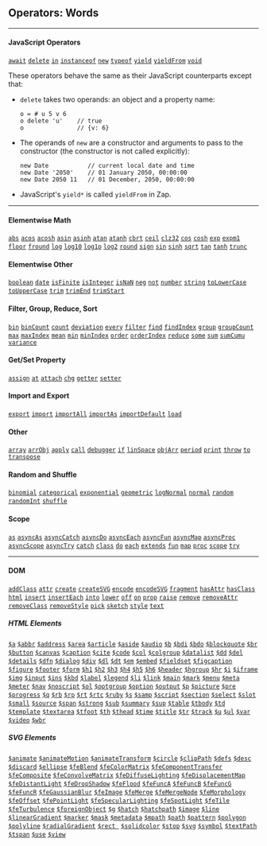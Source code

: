 ## Operators: Words

---

#### JavaScript Operators

[`await`](https://developer.mozilla.org/en-US/docs/Web/JavaScript/Reference/Operators/await) [`delete`](https://developer.mozilla.org/en-US/docs/Web/JavaScript/Reference/Operators/delete) [`in`](https://developer.mozilla.org/en-US/docs/Web/JavaScript/Reference/Operators/in) [`instanceof`](https://developer.mozilla.org/en-US/docs/Web/JavaScript/Reference/Operators/instanceof) [`new`](https://developer.mozilla.org/en-US/docs/Web/JavaScript/Reference/Operators/new) [`typeof`](https://developer.mozilla.org/en-US/docs/Web/JavaScript/Reference/Operators/typeof) [`yield`](https://developer.mozilla.org/en-US/docs/Web/JavaScript/Reference/Operators/yield) [`yieldFrom`](https://developer.mozilla.org/en-US/docs/Web/JavaScript/Reference/Operators/yield*) [`void`](https://developer.mozilla.org/en-US/docs/Web/JavaScript/Reference/Operators/void)   

These operators behave the same as their JavaScript counterparts except that:

  * `delete` takes two operands: an object and a property name:

    ```
    o = # u 5 v 6
    o delete 'u'    // true
    o               // {v: 6}
    ```
  
  * The operands of `new` are a constructor and arguments to pass to the constructor (the constructor is not called explicitly):

    ```
    new Date           // current local date and time
    new Date '2050'    // 01 January 2050, 00:00:00
    new Date 2050 11   // 01 December, 2050, 00:00:00
    ```

  * JavaScript's `yield*` is called `yieldFrom` in Zap.

---

#### Elementwise Math

[`abs`](?Elementwise) [`acos`](?Elementwise) [`acosh`](?Elementwise) [`asin`](?Elementwise) [`asinh`](?Elementwise) [`atan`](?Elementwise) [`atanh`](?Elementwise) [`cbrt`](?Elementwise) [`ceil`](?Elementwise) [`clz32`](?Elementwise) [`cos`](?Elementwise) [`cosh`](?Elementwise) [`exp`](?Elementwise) [`expm1`](?Elementwise) [`floor`](?Elementwise) [`fround`](?Elementwise) [`log`](?Elementwise) [`log10`](?Elementwise) [`log1p`](?Elementwise)  [`log2`](?Elementwise) [`round`](?Elementwise) [`sign`](?Elementwise) [`sin`](?Elementwise) [`sinh`](?Elementwise) [`sqrt`](?Elementwise) [`tan`](?Elementwise) [`tanh`](?Elementwise) [`trunc`](?Elementwise)

#### Elementwise Other

[`boolean`](?Elementwise) [`date`](?Elementwise) [`isFinite`](?Elementwise) [`isInteger`](?Elementwise) [`isNaN`](?Elementwise) [`neg`](?Elementwise) [`not`](?Elementwise) [`number`](?Elementwise) [`string`](?Elementwise) [`toLowerCase`](?Elementwise) [`toUpperCase`](?Elementwise) [`trim`](?Elementwise) [`trimEnd`](?Elementwise) [`trimStart`](?Elementwise)

#### Filter, Group, Reduce, Sort

[`bin`](?Order-and-Bin#bin)  [`binCount`](?Order-and-Bin#bin) [`count`](?Reduce#count) [`deviation`](?Reduce#sum) [`every`](?Reduce#every) [`filter`](?Filter-and-Group#filter)  [`find`](?Reduce#find) [`findIndex`](?Reduce#find) [`group`](?Filter-and-Group#group) [`groupCount`](?Filter-and-Group#group) [`max`](?Reduce#min) [`maxIndex`](?Reduce#min) [`mean`](?Reduce#sum) [`min`](?Reduce#min) [`minIndex`](?Reduce#min) [`order`](?Order-and-Bin#order) [`orderIndex`](?Order-and-Bin#order) [`reduce`](?Reduce) [`some`](?Reduce#every) [`sum`](?Reduce#sum) [`sumCumu`](?Reduce#sum-cumu) [`variance`](?Reduce#sum)

#### Get/Set Property

[`assign`](?Set-Property#copy-properties) [`at`](?Get-Property#at) [`attach`](?Set-Property#attach) [`chg`](?Set-Property#chg) [`getter`](?Get-Property#getter) [`setter`](?Set-Property#setter)

#### Import and Export
[`export`](?Import-and-Export#export) [`import`](?Import-and-Export#import) [`importAll`](?Import-and-Export#import-all) [`importAs`](?Import-and-Export#import-as) [`importDefault`](?Import-and-Export#import-default) [`load`](?Import-and-Export#load)

#### Other

[`array`](?Loops#array) [`arrObj`](?Tabular-Data#array-of-objects) [`apply`](?Calling-Functions#call-and-apply) [`call`](?Calling-Functions#call-and-apply) [`debugger`](?Print-and-Debug#debugger) [`if`](?Conditional) [`linSpace`](?Ranges#lin-space) [`objArr`](?Tabular-Data#object-of-arrays) [`period`](?Print-and-Debug#period) [`print`](?Print-and-Debug#print) [`throw`](?Errors) [`to`](?Ranges#to) [`transpose`](?Tabular-Data#transpose) 

#### Random and Shuffle
[`binomial`](?Random-and-Shuffle#binomial) [`categorical`](?Random-and-Shuffle#categorical) [`exponential`](?Random-and-Shuffle#exponential) [`geometric`](?Random-and-Shuffle#geometric) [`logNormal`](?Random-and-Shuffle#log-normal) [`normal`](?Random-and-Shuffle#normal) [`random`](?Random-and-Shuffle#random) [`randomInt`](?Random-and-Shuffle#random-int) [`shuffle`](?Random-and-Shuffle#shuffle)

#### Scope

[`as`](Scope#as) [`asyncAs`](Scope#as) [`asyncCatch`](?Errors) [`asyncDo`](?Loops#async-loops) [`asyncEach`](?Loops#async-loops) [`asyncFun`](Writing-Functions#fun) [`asyncMap`](?Loops#async-loops) [`asyncProc`](Writing-Functions#proc) [`asyncScope`](Scope#scope-op) [`asyncTry`](?Errors) [`catch`](?Errors) [`class`](?Classes#class) [`do`](?Loops#do) [`each`](?Loops#each) [`extends`](?Classes#extends) [`fun`](Writing-Functions#fun) [`map`](?Loops#map) [`proc`](Writing-Functions#proc) [`scope`](Scope#scope-op) [`try`](?Errors) 

---

#### DOM

[`addClass`](?DOM#add-class) [`attr`](?DOM#attr) [`create`](?DOM#create) [`createSVG`](?DOM#create) [`encode`](?DOM#encode) [`encodeSVG`](?DOM#encode) [`fragment`](?DOM#fragment) [`hasAttr`](?DOM#has-attr) [`hasClass`](?DOM#has-attr) [`html`](?DOM#html) [`insert`](?DOM#insert) [`insertEach`](?DOM#insert-each) [`into`](?DOM#into) [`lower`](?DOM#lower) [`off`](?DOM#on) [`on`](?DOM#on) [`prop`](?DOM#attr) [`raise`](?DOM#lower) [`remove`](?DOM#remove) [`removeAttr`](?DOM#remove-attr) [`removeClass`](?DOM#add-class) [`removeStyle`](?DOM#remove-attr) [`pick`](?DOM#pick) [`sketch`](?DOM#sketch) [`style`](?DOM#attr) [`text`](?DOM#html)

##### HTML Elements

[`$a`](?DOM#create-convenience) [`$abbr`](?DOM#create-convenience) [`$address`](?DOM#create-convenience) [`$area`](?DOM#create-convenience) [`$article`](?DOM#create-convenience) [`$aside`](?DOM#create-convenience) [`$audio`](?DOM#create-convenience) [`$b`](?DOM#create-convenience) [`$bdi`](?DOM#create-convenience) [`$bdo`](?DOM#create-convenience) [`$blockquote`](?DOM#create-convenience) [`$br`](?DOM#create-convenience) [`$button`](?DOM#create-convenience) [`$canvas`](?DOM#create-convenience) [`$caption`](?DOM#create-convenience) [`$cite`](?DOM#create-convenience) [`$code`](?DOM#create-convenience) [`$col`](?DOM#create-convenience) [`$colgroup`](?DOM#create-convenience) [`$datalist`](?DOM#create-convenience) [`$dd`](?DOM#create-convenience) [`$del`](?DOM#create-convenience) [`$details`](?DOM#create-convenience) [`$dfn`](?DOM#create-convenience) [`$dialog`](?DOM#create-convenience) [`$div`](?DOM#create-convenience) [`$dl`](?DOM#create-convenience) [`$dt`](?DOM#create-convenience) [`$em`](?DOM#create-convenience) [`$embed`](?DOM#create-convenience) [`$fieldset`](?DOM#create-convenience) [`$figcaption`](?DOM#create-convenience) [`$figure`](?DOM#create-convenience) [`$footer`](?DOM#create-convenience) [`$form`](?DOM#create-convenience) [`$h1`](?DOM#create-convenience) [`$h2`](?DOM#create-convenience) [`$h3`](?DOM#create-convenience) [`$h4`](?DOM#create-convenience) [`$h5`](?DOM#create-convenience) [`$h6`](?DOM#create-convenience) [`$header`](?DOM#create-convenience) [`$hgroup`](?DOM#create-convenience) [`$hr`](?DOM#create-convenience) [`$i`](?DOM#create-convenience) [`$iframe`](?DOM#create-convenience) [`$img`](?DOM#create-convenience) [`$input`](?DOM#create-convenience) [`$ins`](?DOM#create-convenience) [`$kbd`](?DOM#create-convenience) [`$label`](?DOM#create-convenience) [`$legend`](?DOM#create-convenience) [`$li`](?DOM#create-convenience) [`$link`](?DOM#create-convenience) [`$main`](?DOM#create-convenience) [`$mark`](?DOM#create-convenience) [`$menu`](?DOM#create-convenience) [`$meta`](?DOM#create-convenience) [`$meter`](?DOM#create-convenience) [`$nav`](?DOM#create-convenience) [`$noscript`](?DOM#create-convenience) [`$ol`](?DOM#create-convenience) [`$optgroup`](?DOM#create-convenience) [`$option`](?DOM#create-convenience) [`$output`](?DOM#create-convenience) [`$p`](?DOM#create-convenience) [`$picture`](?DOM#create-convenience) [`$pre`](?DOM#create-convenience) [`$progress`](?DOM#create-convenience) [`$q`](?DOM#create-convenience) [`$rb`](?DOM#create-convenience) [`$rp`](?DOM#create-convenience) [`$rt`](?DOM#create-convenience) [`$rtc`](?DOM#create-convenience) [`$ruby`](?DOM#create-convenience) [`$s`](?DOM#create-convenience) [`$samp`](?DOM#create-convenience) [`$script`](?DOM#create-convenience) [`$section`](?DOM#create-convenience) [`$select`](?DOM#create-convenience) [`$slot`](?DOM#create-convenience) [`$small`](?DOM#create-convenience) [`$source`](?DOM#create-convenience) [`$span`](?DOM#create-convenience) [`$strong`](?DOM#create-convenience) [`$sub`](?DOM#create-convenience) [`$summary`](?DOM#create-convenience) [`$sup`](?DOM#create-convenience) [`$table`](?DOM#create-convenience) [`$tbody`](?DOM#create-convenience) [`$td`](?DOM#create-convenience) [`$template`](?DOM#create-convenience) [`$textarea`](?DOM#create-convenience) [`$tfoot`](?DOM#create-convenience) [`$th`](?DOM#create-convenience) [`$thead`](?DOM#create-convenience) [`$time`](?DOM#create-convenience) [`$title`](?DOM#create-convenience) [`$tr`](?DOM#create-convenience) [`$track`](?DOM#create-convenience) [`$u`](?DOM#create-convenience) [`$ul`](?DOM#create-convenience) [`$var`](?DOM#create-convenience) [`$video`](?DOM#create-convenience) [`$wbr`](?DOM#create-convenience)

##### SVG Elements

[`$animate`](?DOM#create-convenience) [`$animateMotion`](?DOM#create-convenience) [`$animateTransform`](?DOM#create-convenience) [`$circle`](?DOM#create-convenience) [`$clipPath`](?DOM#create-convenience) [`$defs`](?DOM#create-convenience) [`$desc`](?DOM#create-convenience) [`$discard`](?DOM#create-convenience) [`$ellipse`](?DOM#create-convenience) [`$feBlend`](?DOM#create-convenience) [`$feColorMatrix`](?DOM#create-convenience) [`$feComponentTransfer`](?DOM#create-convenience) [`$feComposite`](?DOM#create-convenience) [`$feConvolveMatrix`](?DOM#create-convenience) [`$feDiffuseLighting`](?DOM#create-convenience) [`$feDisplacementMap`](?DOM#create-convenience) [`$feDistantLight`](?DOM#create-convenience) [`$feDropShadow`](?DOM#create-convenience) [`$feFlood`](?DOM#create-convenience) [`$feFuncA`](?DOM#create-convenience) [`$feFuncB`](?DOM#create-convenience) [`$feFuncG`](?DOM#create-convenience) [`$feFuncR`](?DOM#create-convenience) [`$feGaussianBlur`](?DOM#create-convenience) [`$feImage`](?DOM#create-convenience) [`$feMerge`](?DOM#create-convenience) [`$feMergeNode`](?DOM#create-convenience) [`$feMorphology`](?DOM#create-convenience) [`$feOffset`](?DOM#create-convenience) [`$fePointLight`](?DOM#create-convenience) [`$feSpecularLighting`](?DOM#create-convenience) [`$feSpotLight`](?DOM#create-convenience) [`$feTile`](?DOM#create-convenience) [`$feTurbulence`](?DOM#create-convenience) [`$foreignObject`](?DOM#create-convenience) [`$g`](?DOM#create-convenience) [`$hatch`](?DOM#create-convenience) [`$hatchpath`](?DOM#create-convenience) [`$image`](?DOM#create-convenience) [`$line`](?DOM#create-convenience) [`$linearGradient`](?DOM#create-convenience) [`$marker`](?DOM#create-convenience) [`$mask`](?DOM#create-convenience) [`$metadata`](?DOM#create-convenience) [`$mpath`](?DOM#create-convenience) [`$path`](?DOM#create-convenience) [`$pattern`](?DOM#create-convenience) [`$polygon`](?DOM#create-convenience) [`$polyline`](?DOM#create-convenience) [`$radialGradient`](?DOM#create-convenience) [`$rect `](?DOM#create-convenience) [`$solidcolor`](?DOM#create-convenience) [`$stop`](?DOM#create-convenience) [`$svg`](?DOM#create-convenience) [`$symbol`](?DOM#create-convenience) [`$textPath`](?DOM#create-convenience) [`$tspan`](?DOM#create-convenience) [`$use`](?DOM#create-convenience) [`$view`](?DOM#create-convenience)
